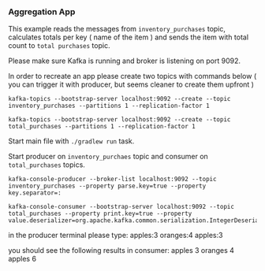 ### Aggregation App

This example reads the messages from `inventory_purchases` topic, calculates totals per key ( name of the item ) and sends the item with total count to `total purchases` topic.

Please make sure Kafka is running and broker is listening on port 9092.

In order to recreate an app please create two topics with commands below ( you can trigger it with producer, but seems cleaner to create them upfront )

```angular2html
kafka-topics --bootstrap-server localhost:9092 --create --topic inventory_purchases --partitions 1 --replication-factor 1

kafka-topics --bootstrap-server localhost:9092 --create --topic total_purchases --partitions 1 --replication-factor 1
```

Start main file with `./gradlew run` task.  

Start producer on `inventory_purchaes` topic and consumer on `total_purchases` topics.

```angular2html
kafka-console-producer --broker-list localhost:9092 --topic inventory_purchases --property parse.key=true --property key.separator=:

kafka-console-consumer --bootstrap-server localhost:9092 --topic total_purchases --property print.key=true --property value.deserializer=org.apache.kafka.common.serialization.IntegerDeserializer
```

in the producer terminal please type:
apples:3
oranges:4
apples:3

you should see the following results in consumer:
apples  3
oranges 4
apples 6
